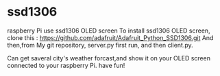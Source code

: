 # ssd1306
raspberry Pi use ssd1306 OLED screen To install ssd1306 OLED screen, clone this : https://github.com/adafruit/Adafruit_Python_SSD1306.git And then,from My git repository, server.py first run, and then client.py.

Can get saveral city's weather forcast,and show it on your OLED screen connected to your raspberry Pi. have fun!
